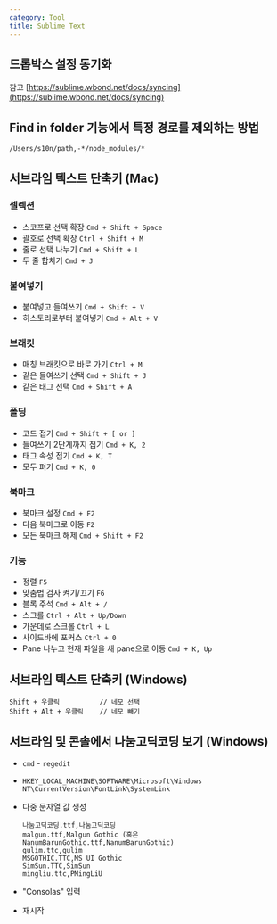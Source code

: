 ```yaml
---
category: Tool
title: Sublime Text
---
```



## 드롭박스 설정 동기화
참고 [https://sublime.wbond.net/docs/syncing](https://sublime.wbond.net/docs/syncing)


## Find in folder 기능에서 특정 경로를 제외하는 방법
```
/Users/s10n/path,-*/node_modules/*
```


## 서브라임 텍스트 단축키 (Mac)

### 셀렉션
* 스코프로 선택 확장 `Cmd + Shift + Space`
* 괄호로 선택 확장 `Ctrl + Shift + M`
* 줄로 선택 나누기 `Cmd + Shift + L`
* 두 줄 합치기 `Cmd + J`

### 붙여넣기
* 붙여넣고 들여쓰기 `Cmd + Shift + V`
* 히스토리로부터 붙여넣기 `Cmd + Alt + V`

### 브래킷
* 매칭 브래킷으로 바로 가기 `Ctrl + M`
* 같은 들여쓰기 선택 `Cmd + Shift + J`
* 같은 태그 선택 `Cmd + Shift + A`

### 폴딩
* 코드 접기 `Cmd + Shift + [ or ]`
* 들여쓰기 2단계까지 접기 `Cmd + K, 2`
* 태그 속성 접기 `Cmd + K, T`
* 모두 펴기 `Cmd + K, 0`

### 북마크
* 북마크 설정 `Cmd + F2`
* 다음 북마크로 이동 `F2`
* 모든 북마크 해제 `Cmd + Shift + F2`

### 기능
* 정렬 `F5`
* 맞춤법 검사 켜기/끄기 `F6`
* 블록 주석 `Cmd + Alt + /`
* 스크롤 `Ctrl + Alt + Up/Down`
* 가운데로 스크롤 `Ctrl + L`
* 사이드바에 포커스 `Ctrl + 0`
* Pane 나누고 현재 파일을 새 pane으로 이동 `Cmd + K, Up`


## 서브라임 텍스트 단축키 (Windows)
```
Shift + 우클릭          // 네모 선택
Shift + Alt + 우클릭    // 네모 빼기
```


## 서브라임 및 콘솔에서 나눔고딕코딩 보기 (Windows)
* `cmd` - `regedit`
* `HKEY_LOCAL_MACHINE\SOFTWARE\Microsoft\Windows NT\CurrentVersion\FontLink\SystemLink`
* 다중 문자열 값 생성

  ```
  나눔고딕코딩.ttf,나눔고딕코딩
  malgun.ttf,Malgun Gothic (혹은 NanumBarunGothic.ttf,NanumBarunGothic)
  gulim.ttc,gulim
  MSGOTHIC.TTC,MS UI Gothic
  SimSun.TTC,SimSun
  mingliu.ttc,PMingLiU
  ```

* "Consolas" 입력
* 재시작

